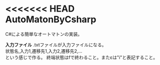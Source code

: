 ﻿<<<<<<< HEAD
﻿AutoMatonByCsharp
=================

C#による簡単なオートマトンの実装。 


__入力ファイル__
.txtファイルが入力ファイルになる。  
状態名,入力1,遷移先1,入力2,遷移先2,...  
という感じで作る。
終端状態はfで終わること。またεは"i"と表記すること。  